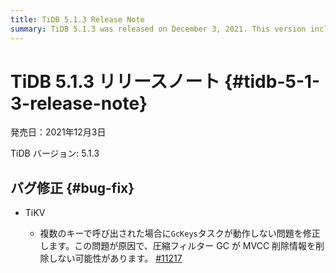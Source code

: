 ```yaml
---
title: TiDB 5.1.3 Release Note
summary: TiDB 5.1.3 was released on December 3, 2021. This version includes a bug fix for TiKV, addressing an issue where the `GcKeys` task does not work when called by multiple keys, leading to potential problems with compaction filter GC.
---
```


# TiDB 5.1.3 リリースノート {#tidb-5-1-3-release-note}

発売日：2021年12月3日

TiDB バージョン: 5.1.3

## バグ修正 {#bug-fix}

-   TiKV

    -   複数のキーで呼び出された場合に`GcKeys`タスクが動作しない問題を修正します。この問題が原因で、圧縮フィルター GC が MVCC 削除情報を削除しない可能性があります。 [#11217](https://github.com/tikv/tikv/issues/11217)
